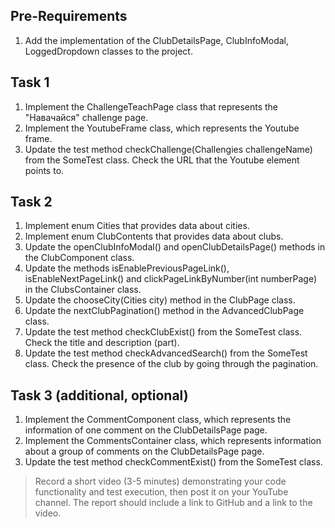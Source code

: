 
## Pre-Requirements
1. Add the implementation of the ClubDetailsPage, ClubInfoModal, LoggedDropdown classes to the project.

## Task 1

1. Implement the ChallengeTeachPage class that represents the "Навачайся" challenge page.
2. Implement the YoutubeFrame class, which represents the Youtube frame.
3. Update the test method checkChallenge(Challengies challengeName) from the SomeTest class. Check the URL that the Youtube element points to.

## Task 2

1. Implement enum Cities that provides data about cities.
2. Implement enum ClubContents that provides data about clubs.
3. Update the openClubInfoModal() and openClubDetailsPage() methods in the ClubComponent class.
4. Update the methods isEnablePreviousPageLink(), isEnableNextPageLink() and clickPageLinkByNumber(int numberPage) in the ClubsContainer class.
5. Update the chooseCity(Cities city) method in the ClubPage class.
6. Update the nextClubPagination() method in the AdvancedClubPage class.
7. Update the test method checkClubExist() from the SomeTest class. Check the title and description (part).
8. Update the test method checkAdvancedSearch() from the SomeTest class. Check the presence of the club by going through the pagination.

## Task 3 (additional, optional)

1. Implement the CommentComponent class, which represents the information of one comment on the ClubDetailsPage page.
2. Implement the CommentsContainer class, which represents information about a group of comments on the ClubDetailsPage page.
3. Update the test method checkCommentExist() from the SomeTest class.

> Record a short video (3-5 minutes) demonstrating your code functionality and test execution, then post it on your YouTube channel.
The report should include a link to GitHub and a link to the video.
